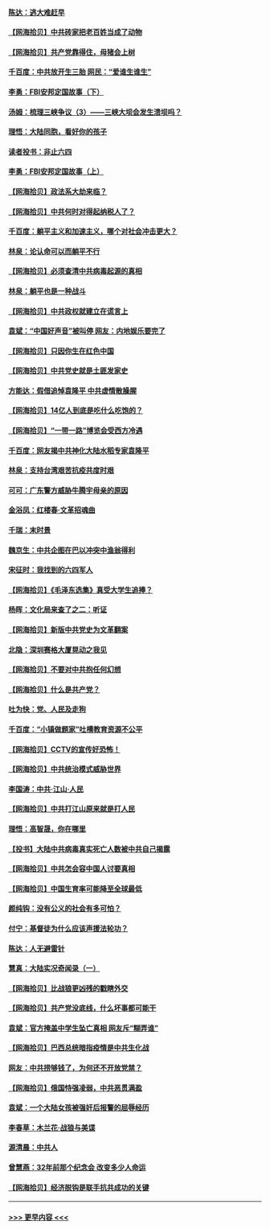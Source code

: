 #### [陈达：逃大难赶早](../pages/nsc993/n12993569.md?t=06022251) 
#### [【网海拾贝】中共砖家把老百姓当成了动物](../pages/nsc993/n12993483.md?t=06022251) 
#### [【网海拾贝】共产党靠得住，母猪会上树](../pages/nsc993/n12990730.md?t=06022251) 
#### [千百度：中共放开生三胎 网民：“爱谁生谁生”](../pages/nsc993/n12990644.md?t=06022251) 
#### [李勇：FBI安邦定国故事（下）](../pages/nsc993/n12987854.md?t=06022251) 
#### [汤姆：梳理三峡争议（3）——三峡大坝会发生溃坝吗？](../pages/nsc993/n12989806.md?t=06022251) 
#### [理悟：大陆同胞，看好你的孩子](../pages/nsc993/n12989778.md?t=06022251) 
#### [读者投书：非止六四](../pages/nsc993/n12989673.md?t=06022251) 
#### [李勇：FBI安邦定国故事（上）](../pages/nsc993/n12987749.md?t=06022251) 
#### [【网海拾贝】政法系大劫来临？](../pages/nsc993/n12987596.md?t=06022251) 
#### [【网海拾贝】中共何时对得起纳税人了？](../pages/nsc993/n12985578.md?t=06022251) 
#### [千百度：躺平主义和加速主义，哪个对社会冲击更大？](../pages/nsc993/n12985512.md?t=06022251) 
#### [林泉：论认命可以而躺平不行](../pages/nsc993/n12985505.md?t=06022251) 
#### [【网海拾贝】必须查清中共病毒起源的真相](../pages/nsc993/n12984276.md?t=06022251) 
#### [林泉：躺平也是一种战斗](../pages/nsc993/n12984194.md?t=06022251) 
#### [【网海拾贝】中共政权就建立在谎言上](../pages/nsc993/n12981880.md?t=06022251) 
#### [袁斌：“中国好声音”被叫停 网友：内地娱乐要完了](../pages/nsc993/n12981826.md?t=06022251) 
#### [【网海拾贝】只因你生在红色中国](../pages/nsc993/n12979096.md?t=06022251) 
#### [【网海拾贝】中共党史就是土匪发家史](../pages/nsc993/n12976478.md?t=06022251) 
#### [方能达：假借追悼袁隆平 中共虚情散臊腥](../pages/nsc993/n12976396.md?t=06022251) 
#### [【网海拾贝】14亿人到底是吃什么吃饱的？](../pages/nsc993/n12974125.md?t=06022251) 
#### [【网海拾贝】“一带一路”博览会受西方冷遇](../pages/nsc993/n12971787.md?t=06022251) 
#### [千百度：网友揭中共神化大陆水稻专家袁隆平](../pages/nsc993/n12971733.md?t=06022251) 
#### [林泉：支持台湾艰苦抗疫共度时艰](../pages/nsc993/n12971350.md?t=06022251) 
#### [可可：广东警方威胁牛腾宇母亲的原因](../pages/nsc993/n12971100.md?t=06022251) 
#### [金浴凤：红楼春·文革招魂曲](../pages/nsc993/n12970354.md?t=06022251) 
#### [千瑞：末时景](../pages/nsc993/n12970337.md?t=06022251) 
#### [魏京生：中共企图在巴以冲突中渔翁得利](../pages/nsc993/n12970286.md?t=06022251) 
#### [宋征时：我找到的六四军人](../pages/nsc993/n12970213.md?t=06022251) 
#### [【网海拾贝】《毛泽东选集》真受大学生追捧？](../pages/nsc993/n12968779.md?t=06022251) 
#### [杨晖：文化局来查了之二：听证](../pages/nsc993/n12966528.md?t=06022251) 
#### [【网海拾贝】新版中共党史为文革翻案](../pages/nsc993/n12967526.md?t=06022251) 
#### [北隐：深圳赛格大厦晃动之我见](../pages/nsc993/n12967393.md?t=06022251) 
#### [【网海拾贝】不要对中共抱任何幻想](../pages/nsc993/n12965222.md?t=06022251) 
#### [【网海拾贝】什么是共产党？](../pages/nsc993/n12962781.md?t=06022251) 
#### [吐为快：党、人民及走狗](../pages/nsc993/n12962747.md?t=06022251) 
#### [千百度：“小镇做题家”吐槽教育资源不公平](../pages/nsc993/n12962705.md?t=06022251) 
#### [【网海拾贝】CCTV的宣传好恐怖！](../pages/nsc993/n12959984.md?t=06022251) 
#### [【网海拾贝】中共统治模式威胁世界](../pages/nsc993/n12957622.md?t=06022251) 
#### [李国涛：中共‧江山‧人民](../pages/nsc993/n12957502.md?t=06022251) 
#### [【网海拾贝】中共打江山原来就是打人民](../pages/nsc993/n12954345.md?t=06022251) 
#### [理悟：高智晟，你在哪里](../pages/nsc993/n12953115.md?t=06022251) 
#### [【投书】大陆中共病毒真实死亡人数被中共自己揭露](../pages/nsc993/n12953050.md?t=06022251) 
#### [【网海拾贝】中共怎会容中国人讨要真相](../pages/nsc993/n12952161.md?t=06022251) 
#### [【网海拾贝】中国生育率可能降至全球最低](../pages/nsc993/n12948793.md?t=06022251) 
#### [颜纯钩：没有公义的社会有多可怕？](../pages/nsc993/n12947626.md?t=06022251) 
#### [付宁：基督徒为什么应该声援法轮功？](../pages/nsc993/n12947233.md?t=06022251) 
#### [陈达：人无避雷针](../pages/nsc993/n12947098.md?t=06022251) 
#### [慧真：大陆实况奇闻录（一）](../pages/nsc993/n12945811.md?t=06022251) 
#### [【网海拾贝】比战狼更凶残的戳瞎外交](../pages/nsc993/n12945717.md?t=06022251) 
#### [【网海拾贝】共产党没底线，什么坏事都可能干](../pages/nsc993/n12942090.md?t=06022251) 
#### [袁斌：官方掩盖中学生坠亡真相 网友斥“糊弄谁”](../pages/nsc993/n12942029.md?t=06022251) 
#### [【网海拾贝】巴西总统暗指疫情是中共生化战](../pages/nsc993/n12938999.md?t=06022251) 
#### [网友：中共捞够钱了，为何还不开放党禁？](../pages/nsc993/n12938952.md?t=06022251) 
#### [【网海拾贝】俄国恃强凌弱，中共恶贯满盈](../pages/nsc993/n12936626.md?t=06022251) 
#### [袁斌：一个大陆女孩被强奸后报警的屈辱经历](../pages/nsc993/n12936547.md?t=06022251) 
#### [李春草：木兰花·战狼与美谍](../pages/nsc993/n12935995.md?t=06022251) 
#### [源清晨：中共人](../pages/nsc993/n12935589.md?t=06022251) 
#### [曾慧燕：32年前那个纪念会 改变多少人命运](../pages/nsc993/n12934233.md?t=06022251) 
#### [【网海拾贝】经济脱钩是联手抗共成功的关键](../pages/nsc993/n12934176.md?t=06022251) 

----
#### [ >>> 更早内容 <<< ](../indexes/nsc993-earlier.md)
